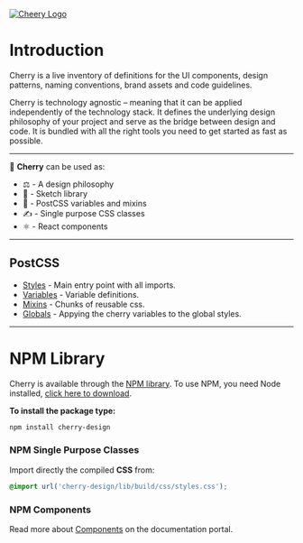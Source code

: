 [![Cheery Logo](https://res.cloudinary.com/deep-impact-ag/image/upload/v1559170058/cherry/cherry.svg)](https://cherry.design/)

# Introduction

Cherry is a live inventory of definitions for the UI components, design patterns, naming conventions, brand assets and code guidelines. 

Cherry is technology agnostic – meaning that it can be applied independently of the technology stack. It defines the underlying design philosophy of your project and serve as the bridge between design and code. It is bundled with all the right tools you need to get started as fast as possible.

---

🍒 **Cherry** can be used as:
- ⚖ - A design philosophy
- 💎 - Sketch library
- 🎨 - PostCSS variables and mixins
- ✍ - Single purpose CSS classes
- ⚛ - React components

---

## PostCSS

- [Styles](./src/assets/css/styles.css) - Main entry point with all imports.
- [Variables](./src/assets/css/variables.css) - Variable definitions.
- [Mixins](./src/assets/css/mixins.css) - Chunks of reusable css.
- [Globals](./src/assets/css/globals.css) - Appying the cherry variables to the global styles.

---

# NPM Library

Cherry is available through the [NPM library](https://www.npmjs.com/package/cherry-design). To use NPM, you need Node installed, [click here to download](https://nodejs.org/).

**To install the package type:**
```sh
npm install cherry-design
```

### NPM Single Purpose Classes
Import directly the compiled **CSS** from:
```css
@import url('cherry-design/lib/build/css/styles.css');
```

### NPM Components
Read more about [Components](https://cherry.design/react-components) on the documentation portal.
